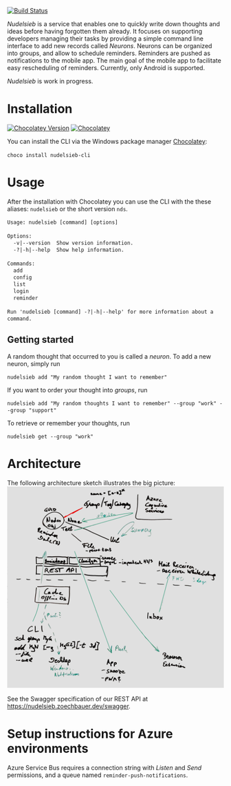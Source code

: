 [![Build Status](https://dev.azure.com/zoechbauer/Nudelsieb/_apis/build/status/dzoech.Nudelsieb?branchName=master)](https://dev.azure.com/zoechbauer/Nudelsieb/_build/latest?definitionId=2&branchName=master)

*Nudelsieb* is a service that enables one to quickly write down thoughts and ideas before having 
forgotten them already. It focuses on supporting developers managing their tasks by providing a 
simple command line interface to add new records called *Neurons*. Neurons can be organized into 
groups, and allow to schedule reminders. 
Reminders are pushed as notifications to the mobile 
app. The main goal of the mobile app to facilitate easy rescheduling of reminders. Currently, only
Android is supported.

*Nudelsieb* is work in progress.

# Installation

[![Chocolatey Version](https://img.shields.io/chocolatey/v/nudelsieb-cli)](https://chocolatey.org/packages/nudelsieb-cli)
[![Chocolatey](https://img.shields.io/chocolatey/dt/nudelsieb-cli)](https://chocolatey.org/packages/nudelsieb-cli)

You can install the CLI via the Windows package manager [Chocolatey](https://chocolatey.org/packages/nudelsieb-cli):

`choco install nudelsieb-cli`

# Usage

After the installation with Chocolatey you can use the CLI with the these aliases: `nudelsieb` or the short version `nds`.

```
Usage: nudelsieb [command] [options]

Options:
  -v|--version  Show version information.
  -?|-h|--help  Show help information.

Commands:
  add
  config
  list
  login
  reminder

Run 'nudelsieb [command] -?|-h|--help' for more information about a command.
```

## Getting started

A random thought that occurred to you is called a *neuron*. To add a new neuron, simply run

```
nudelsieb add "My random thought I want to remember"
```

If you want to order your thought into *groups*, run 
```
nudelsieb add "My random thoughts I want to remember" --group "work" --group "support"
```

To retrieve or remember your thoughts, run
```
nudelsieb get --group "work"
```

# Architecture

The following architecture sketch illustrates the big picture:
![Architecture sketch from first brainstorming session](misc/brainstorming/brainstormin-v1.jpeg "Architecture sketch")

See the Swagger specification of our REST API at https://nudelsieb.zoechbauer.dev/swagger.

# Setup instructions for Azure environments
Azure Service Bus requires a connection string with *Listen* and *Send* permissions, and a queue named `reminder-push-notifications`.
